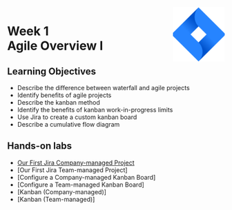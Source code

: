<a href="../">
  <img src="/img/Agile_with_Atlassian_Jira_logo.svg" width="120" align="right">
</a>

# Week 1 <br> Agile Overview I

## Learning Objectives
- Describe the difference between waterfall and agile projects
- Identify benefits of agile projects
- Describe the kanban method
- Identify the benefits of kanban work-in-progress limits
- Use Jira to create a custom kanban board
- Describe a cumulative flow diagram

## Hands-on labs
- [Our First Jira Company-managed Project](./lab1_02_first_jira_company_managed.pdf)
- [Our First Jira Team-managed Project]
- [Configure a Company-managed Kanban Board]
- [Configure a Team-managed Kanban Board]
- [Kanban (Company-managed)]
- [Kanban (Team-managed)]
